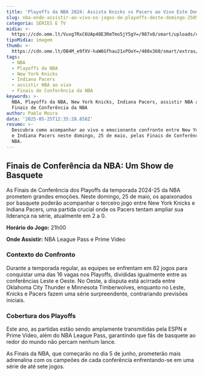 ```yaml
---
title: 'Playoffs da NBA 2024: Assista Knicks vs Pacers ao Vivo Este Domingo'
slug: nba-onde-assistir-ao-vivo-os-jogos-de-playoffs-deste-domingo-2505
categoria: SÉRIES E TV
midia: >-
  https://cdn.ome.lt/Vuxg7RxC6UAp40E3RmTmo5jY5gY=/987x0/smart/uploads/conteudo/fotos/jalen-brunson-playoffs-nba.jpg
tipoMidia: imagem
thumb: >-
  https://cdn.ome.lt/OB4M_e9fXV-haW6Gfhau21xPOoY=/480x360/smart/extras/conteudos/jalen-brunson-playoffs-nba-peq.jpg
tags:
  - NBA
  - Playoffs da NBA
  - New York Knicks
  - Indiana Pacers
  - assistir NBA ao vivo
  - Finais de Conferência da NBA
keywords: >-
  NBA, Playoffs da NBA, New York Knicks, Indiana Pacers, assistir NBA ao vivo,
  Finais de Conferência da NBA
author: Pablo Moura
data: '2025-05-25T12:35:28.858Z'
resumo: >-
  Descubra como acompanhar ao vivo o emocionante confronto entre New York Knicks
  e Indiana Pacers neste domingo, 25 de maio, pelas Finais de Conferência da
  NBA.
---
```


## Finais de Conferência da NBA: Um Show de Basquete

As Finais de Conferência dos Playoffs da temporada 2024-25 da NBA prometem grandes emoções. Neste domingo, 25 de maio, os apaixonados por basquete poderão acompanhar o terceiro jogo entre New York Knicks e Indiana Pacers, uma partida crucial onde os Pacers tentam ampliar sua liderança na série, atualmente em 2 a 0.

**Horário do Jogo:** 21h00

**Onde Assistir:** NBA League Pass e Prime Video

### Contexto do Confronto

Durante a temporada regular, as equipes se enfrentam em 82 jogos para conquistar uma das 16 vagas nos Playoffs, divididas igualmente entre as conferências Leste e Oeste. No Oeste, a disputa está acirrada entre Oklahoma City Thunder e Minnesota Timberwolves, enquanto no Leste, Knicks e Pacers fazem uma série surpreendente, contrariando previsões iniciais.

### Cobertura dos Playoffs

Este ano, as partidas estão sendo amplamente transmitidas pela ESPN e Prime Video, além do NBA League Pass, garantindo que fãs de basquete ao redor do mundo não percam nenhum lance.

As Finais da NBA, que começarão no dia 5 de junho, prometerão mais adrenalina com os campeões de cada conferência enfrentando-se em uma série de até sete jogos.
